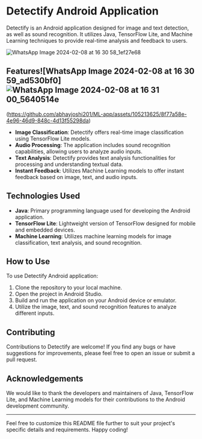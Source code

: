 # Detectify Android Application

Detectify is an Android application designed for image
 and text detection, as well as sound recognition. It utilizes Java, TensorFlow Lite, and Machine Learning techniques to provide real-time analysis and feedback to users.

![WhatsApp Image 2024-02-08 at 16 30 58_1ef27e68](https://github.com/abhayjoshi201/ML-app/assets/105213625/295538c2-3f60-4712-b887-3badbe83a8a5)

## Features![WhatsApp Image 2024-02-08 at 16 30 59_ad530bf0]![WhatsApp Image 2024-02-08 at 16 31 00_5640514e](https://github.com/abhayjoshi201/ML-app/assets/105213625/16aa50dc-91cf-4993-8ac2-f48dfa9278d7)
(https://github.com/abhayjoshi201/ML-app/assets/105213625/8f77a58e-4e96-46d9-848c-4d13f55298da)


- **Image Classification**: Detectify offers real-time image classification using TensorFlow Lite models.
- **Audio Processing**: The application includes sound recognition capabilities, allowing users to analyze audio inputs.
- **Text Analysis**: Detectify provides text analysis functionalities for processing and understanding textual data.
- **Instant Feedback**: Utilizes Machine Learning models to offer instant feedback based on image, text, and audio inputs.

## Technologies Used

- **Java**: Primary programming language used for developing the Android application.
- **TensorFlow Lite**: Lightweight version of TensorFlow designed for mobile and embedded devices.
- **Machine Learning**: Utilizes machine learning models for image classification, text analysis, and sound recognition.

## How to Use

To use Detectify Android application:

1. Clone the repository to your local machine.
2. Open the project in Android Studio.
3. Build and run the application on your Android device or emulator.
4. Utilize the image, text, and sound recognition features to analyze different inputs.

## Contributing

Contributions to Detectify are welcome! If you find any bugs or have suggestions for improvements, please feel free to open an issue or submit a pull request.

## Acknowledgements

We would like to thank the developers and maintainers of Java, TensorFlow Lite, and Machine Learning models for their contributions to the Android development community.

---

Feel free to customize this README file further to suit your project's specific details and requirements. Happy coding!
